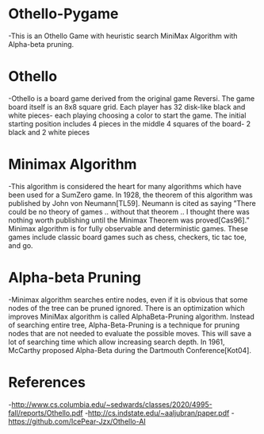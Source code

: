 # Othello-Pygame

-This is an Othello Game with heuristic search MiniMax Algorithm with Alpha-beta pruning.

# Othello 

-Othello is a board game derived from the original game Reversi. The game board itself is an 8x8 square grid. Each player has 32 disk-like black and white pieces- each playing choosing a color to start the game. The initial starting position includes 4 pieces in the middle 4 squares of the board- 2 black and 2 white pieces

# Minimax Algorithm

-This algorithm is considered the heart for many algorithms which have been used for a SumZero game. In 1928, the theorem of this algorithm was published by John von Neumann[TL59]. Neumann is cited as saying ”There could be no theory of games .. without that theorem .. I thought there was nothing worth publishing until the Minimax Theorem was proved[Cas96].” Minimax algorithm is for fully observable and deterministic games. These games include classic board games such as chess, checkers, tic tac toe, and go.

# Alpha-beta Pruning 

-Minimax algorithm searches entire nodes, even if it is obvious that some nodes of the tree can be pruned ignored. There is an optimization which improves MiniMax algorithm is called AlphaBeta-Pruning algorithm. Instead of searching entire tree, Alpha-Beta-Pruning is a technique for pruning nodes that are not needed to evaluate the possible moves. This will save a lot of searching time which allow increasing search depth. In 1961, McCarthy proposed Alpha-Beta during the Dartmouth Conference[Kot04].

# References

-http://www.cs.columbia.edu/~sedwards/classes/2020/4995-fall/reports/Othello.pdf
-http://cs.indstate.edu/~aaljubran/paper.pdf
-https://github.com/IcePear-Jzx/Othello-AI
